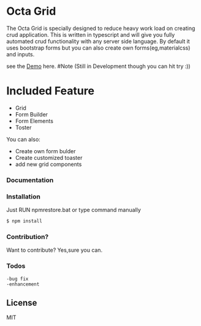 # Octa Grid 

The Octa Grid is specially designed to reduce heavy work load on creating crud application. This is written in typescript  and will give you fully automated crud functionality with any server side language. By default it uses bootstrap forms but you can also create own forms(eg,materialcss) and inputs.
 
see the [Demo](https://silentturtle.github.io/octagriddemo.github.io/) here.
#Note
(Still in Development though you can hit try :))

# Included Feature

  - Grid
  - Form Builder
  - Form Elements
  - Toster


You can also:
  - Create own form bulder
  - Create customized toaster
  - add new grid components


### Documentation



### Installation

Just RUN npmrestore.bat or type command manually
```sh
$ npm install
```



### Contribution?

Want to contribute? Yes,sure you can.




### Todos

	-bug fix
	-enhancement

License
----

MIT